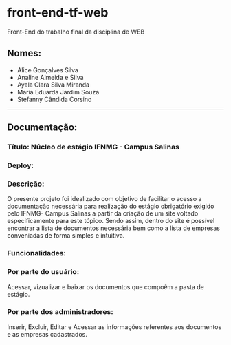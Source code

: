 # front-end-tf-web
Front-End do trabalho final da disciplina de WEB

## Nomes:
- Alice Gonçalves Silva
- Analine Almeida e Silva
- Ayala Clara Silva Miranda
- Maria Eduarda Jardim Souza
- Stefanny Cândida Corsino

<hr/>

## Documentação:

### Título: Núcleo de estágio IFNMG - Campus Salinas

### Deploy:

### Descrição:

O presente projeto foi idealizado com objetivo de facilitar o acesso a documentação necessária para realização do estágio obrigatório exigido pelo IFNMG- Campus Salinas a partir da criação de um site voltado especificamente para este tópico. Sendo assim, dentro do site é possível encontrar a lista de documentos necessária bem como a lista de empresas conveniadas de forma simples e intuitiva.

### Funcionalidades: 

### Por parte do usuário: 
Acessar, vizualizar e baixar os documentos que compoêm a pasta de estágio.

### Por parte dos administradores:
Inserir, Excluir, Editar e Acessar as informações referentes aos documentos e as empresas cadastrados.
